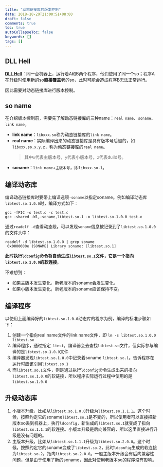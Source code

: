 ```yaml
---
title: "动态链接库的版本控制"
date: 2018-10-20T21:00:51+08:00
draft: false
comments: true
toc: true
autoCollapseToc: false
keywords: []
tags: []
---
```


## DLL Hell

**[DLL Hell](https://en.wikipedia.org/wiki/DLL_Hell)**：同一台机器上，运行着A和B两个程序，他们使用了同一个so；程序A在升级时使用新的so**直接覆盖**老的so，此时可能会造成程序B无法正常运行。

因此需要对动态链接库进行版本控制。

## so name

在介绍版本控制前，需要先了解动态链接库的三种name：`real name`、`soname`、`link name`。

* **link name**：`libxxx.so`称为动态链接库的`link name`。
* **real name**：实际编译出来的动态链接库是具有版本号后缀的，如`libxxx.so.x.y.z`，称为动态链接库的`real name`。
  >其中`x`代表主版本号，`y`代表小版本号，`z`代表duild号。
* **soname**：`link name`+`主版本号`，即`libxxx.so.1`。

## 编译动态库

编译动态链接库时要带上编译选项`-soname`以指定soname。例如编译动态库`libtest.so.1.0.0`时，编译方式如下：

```shell
gcc -fPIC -o test.o -c test.c
gcc -shared -Wl,-soname,libtest.so.1 -o libtest.so.1.0.0 test.o
```

通过`readelf -d`查看动态段，可以发现`soname`信息被记录到了`libtest.so.1.0.0`的文件头中：

```shell
readelf -d libtest.so.1.0.0 | grep soname
 0x0000000e (SONAME) Library soname: [libtest.so.1]
```

**此时执行`ldconfig`命令将自动生成`libtest.so.1`文件，它是一个指向`libtest.so.1.0.0`的软连接**。

不难想到：

* 如果主版本发生变化，新老版本的soname会发生变化。
* 如果小版本发生变化，新老版本的soname应该保持不变。

## 编译程序

以使用上面编译好的`libtest.so.1.0.0`动态库的程序为例，编译的标准步骤如下：

1. 创建一个指向real name文件的link name文件，即 `ln -s libtest.so.1.0.0 libtest.so`
2. 编译程序，通过指定`-ltest`，编译器会去查找`libtest.so`文件，但实际参与编译的是`libtest.so.1.0.0`文件
3. 编译器发现`libtest.so.1.0.0`中记录着soname `libtest.so.1`，告诉程序在运行时应该引用`libtest.so.1`
4. 而`libtest.so.1`文件，则是通过执行`ldconfig`命令生成出来的指向`libtest.so.1.0.0`的软链接，所以程序实际运行过程中使用的是`libtest.so.1.0.0`

## 升级动态库

1. 小版本升级，比如从`libtest.so.1.0.0`升级为`libtest.so.1.1.1`。这个时候，按照约定它的soname`libtest.so.1`是不变的，所以使用者可以直接把新版本so丢到机器上，执行`ldconfig`，新生成的`libtest.so.1`就变成了指向`libtest.so.1.1.1`的软连接。小版本升级是后向兼容的，所以这里直接进行升级是没有问题的。
2. 主版本升级，比如从`libtest.so.1.1.1`升级为`libtest.so.2.0.0`。这个时候，按照约定它的soname变成了`libtest.so.2`，此时`ldconfig`生成的软连接为`libtest.so.2`，指向`libtest.so.2.0.0`。一般主版本升级会有后向兼容性问题，但是由于使用了新的soname，因此对使用老版本so的程序没有影响。

